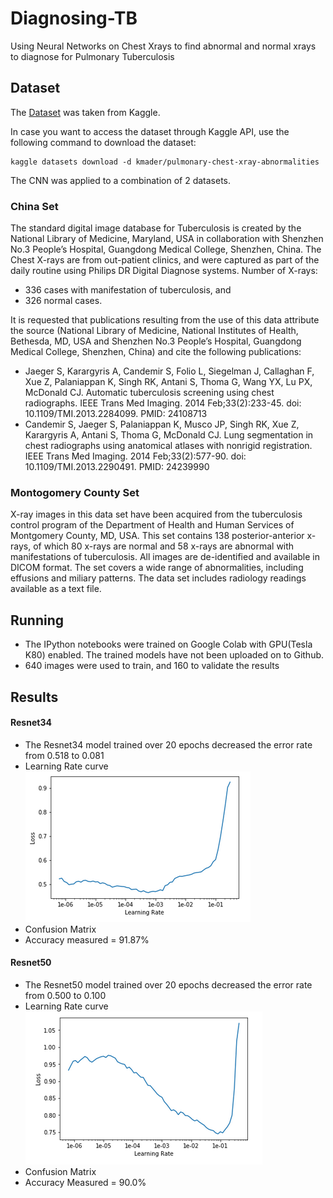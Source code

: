 # Diagnosing-TB
Using Neural Networks on Chest Xrays to find abnormal and normal xrays to diagnose for Pulmonary Tuberculosis


## Dataset
The [Dataset](https://www.kaggle.com/kmader/pulmonary-chest-xray-abnormalities) was taken from Kaggle.

In case you want to access the dataset through Kaggle API, use the following command to download the dataset:

```
kaggle datasets download -d kmader/pulmonary-chest-xray-abnormalities
```

The CNN was applied to a combination of 2 datasets.

###  China Set

The standard digital image database for Tuberculosis is created by the National Library of Medicine, Maryland, USA in collaboration with Shenzhen No.3 People’s Hospital, Guangdong Medical College, Shenzhen, China. The Chest X-rays are from out-patient clinics, and were captured as part of the daily routine using Philips DR Digital Diagnose systems. Number of X-rays:

* 336 cases with manifestation of tuberculosis, and
* 326 normal cases.

It is requested that publications resulting from the use of this data attribute the source (National Library of Medicine, National Institutes of Health, Bethesda, MD, USA and Shenzhen No.3 People’s Hospital, Guangdong Medical College, Shenzhen, China) and cite the following publications:

* Jaeger S, Karargyris A, Candemir S, Folio L, Siegelman J, Callaghan F, Xue Z, Palaniappan K, Singh RK, Antani S, Thoma G, Wang YX, Lu PX, McDonald CJ. Automatic tuberculosis screening using chest radiographs. IEEE Trans Med Imaging. 2014 Feb;33(2):233-45. doi: 10.1109/TMI.2013.2284099. PMID: 24108713
* Candemir S, Jaeger S, Palaniappan K, Musco JP, Singh RK, Xue Z, Karargyris A, Antani S, Thoma G, McDonald CJ. Lung segmentation in chest radiographs using anatomical atlases with nonrigid registration. IEEE Trans Med Imaging. 2014 Feb;33(2):577-90. doi: 10.1109/TMI.2013.2290491. PMID: 24239990

### Montogomery County Set

X-ray images in this data set have been acquired from the tuberculosis control program of the Department of Health and Human Services of Montgomery County, MD, USA. This set contains 138 posterior-anterior x-rays, of which 80 x-rays are normal and 58 x-rays are abnormal with manifestations of tuberculosis. All images are de-identified and available in DICOM format. The set covers a wide range of abnormalities, including effusions and miliary patterns. The data set includes radiology readings available as a text file.


## Running

* The IPython notebooks were trained on Google Colab with GPU(Tesla K80) enabled. The trained models have not been uploaded on to Github.
* 640 images were used to train, and 160 to validate the results

## Results

#### Resnet34
* The Resnet34 model trained over 20 epochs decreased the error rate from 0.518 to 0.081
* Learning Rate curve
![alt text](https://raw.githubusercontent.com/Rohitv97/Diagnosing-TB/master/resnet34-LR.PNG)
* Confusion Matrix
* Accuracy measured = 91.87%

#### Resnet50
* The Resnet50 model trained over 20 epochs decreased the error rate from 0.500 to 0.100
* Learning Rate curve
![picture alt](https://raw.githubusercontent.com/Rohitv97/Diagnosing-TB/master/resnet50-LR.PNG)
* Confusion Matrix
* Accuracy Measured = 90.0%

